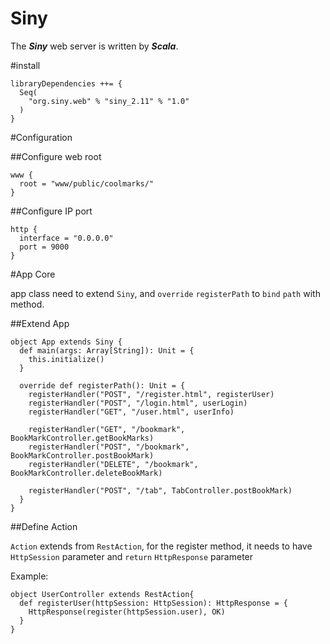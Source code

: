 # Siny
The ***Siny*** web server is written by ***Scala***.

#install

```
libraryDependencies ++= {
  Seq(
    "org.siny.web" % "siny_2.11" % "1.0"
  )
}
```

#Configuration

##Configure web root

```
www {
  root = "www/public/coolmarks/"
}
```

##Configure IP port

```
http {
  interface = "0.0.0.0"
  port = 9000
}
```

#App Core

app class need to extend `Siny`, and `override` `registerPath` to `bind` `path` with method.

##Extend App

```
object App extends Siny {
  def main(args: Array[String]): Unit = {
    this.initialize()
  }

  override def registerPath(): Unit = {
    registerHandler("POST", "/register.html", registerUser)
    registerHandler("POST", "/login.html", userLogin)
    registerHandler("GET", "/user.html", userInfo)

    registerHandler("GET", "/bookmark", BookMarkController.getBookMarks)
    registerHandler("POST", "/bookmark", BookMarkController.postBookMark)
    registerHandler("DELETE", "/bookmark", BookMarkController.deleteBookMark)

    registerHandler("POST", "/tab", TabController.postBookMark)
  }
}
```

##Define Action

`Action` extends from `RestAction`, for the register method, it needs to have `HttpSession` parameter
and `return` `HttpResponse` parameter

Example:

```
object UserController extends RestAction{
  def registerUser(httpSession: HttpSession): HttpResponse = {
    HttpResponse(register(httpSession.user), OK)
  }
}
```
